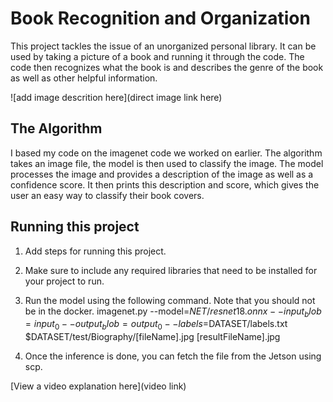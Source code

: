 # Book Recognition and Organization

This project tackles the issue of an unorganized personal library. It can be used by taking a picture of a book and running it through the code. The code then recognizes what the book is and describes the genre of the book as well as other helpful information.

![add image descrition here](direct image link here)

## The Algorithm

I based my code on the imagenet code we worked on earlier. The algorithm takes an image file, the model is then used to classify the image. The model processes the image and provides a description of the image as well as a confidence score. It then prints this description and score, which gives the user an easy way to classify their book covers.

## Running this project

1. Add steps for running this project.
2. Make sure to include any required libraries that need to be installed for your project to run.

1. Run the model using the following command. Note that you should not be in the docker. 
 imagenet.py --model=$NET/resnet18.onnx --input_blob=input_0 --output_blob=output_0 --labels=$DATASET/labels.txt $DATASET/test/Biography/[fileName].jpg [resultFileName].jpg
2. Once the inference is done, you can fetch the file from the Jetson using scp. 


[View a video explanation here](video link)

